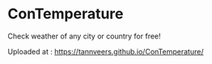 # ConTemperature
Check weather of any city or country for free!

Uploaded at : https://tannveers.github.io/ConTemperature/
